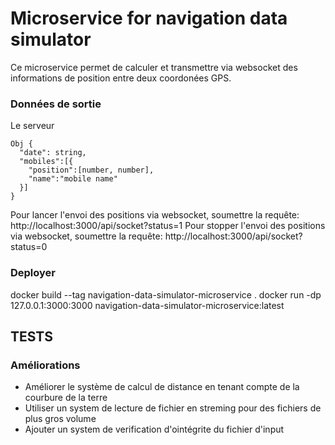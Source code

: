 # Microservice for navigation data simulator

Ce microservice permet de calculer et transmettre via websocket des informations de position entre deux coordonées GPS.

### Données de sortie

Le serveur 

```
Obj {
  "date": string,
  "mobiles":[{
    "position":[number, number],
    "name":"mobile name"
  }]
}
```

Pour lancer l'envoi des positions via websocket, soumettre la requête: http://localhost:3000/api/socket?status=1
Pour stopper l'envoi des positions via websocket, soumettre la requête: http://localhost:3000/api/socket?status=0

### Deployer

docker build --tag navigation-data-simulator-microservice .
docker run -dp 127.0.0.1:3000:3000 navigation-data-simulator-microservice:latest

## TESTS



### Améliorations
- Améliorer le système de calcul de distance en tenant compte de la courbure de la terre
- Utiliser un system de lecture de fichier en streming pour des fichiers de plus gros volume
- Ajouter un system de verification d'ointégrite du fichier d'input